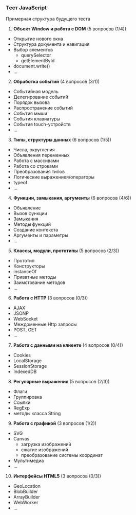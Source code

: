 ### Тест JavaScript
Примерная структура будущего теста

1. **Объект Window и работа с DOM** (5 вопросов (1/4))
  - Открытие нового окна
  - Структура документа и навигация
  - Выбор элементов
    - querySelector
    - getElementById
  - document.write()
  - ...
2. **Обработка событий** (4 вопросов (3/1))
  - Событийная модель
  - Делегирование событий
  - Порядок вызова
  - Распространение событий
  - События мыши
  - События клавиатуры
  - События touch-устройств
  - ...
3. **Типы, структуры данных** (6 вопросов (1/5))
  - Числа, округления
  - Объявления переменных
  - Работа с массивами
  - Работа со строками
  - Преобразования типов
  - Логические выражениея/операторы
  - typeof
  - ...
4. **Функции, замыкания, аргументы** (6 вопросов (4/6))
  - Объявление
  - Вызов функции
  - Замыкания
  - Методы функций
  - Создание контекста
  - Аргументы и параметры
  - ...
5. **Классы, модули, прототипы** (5 вопросов (2/3))
  - Прототип
  - Конструкторы
  - instanceOf
  - Приватные методы
  - Заимстование методов
  - ...
6. **Работа с HTTP** (3 вопросов (0/3))
  - AJAX
  - JSONP
  - WebSocket
  - Междоменные Http запросы
  - POST, GET
  - ...
7. **Работа с данными на клиенте** (4 вопросов (0/4))
  - Cookies
  - LocalStorage
  - SessionStorage
  - IndexedDB
8. **Регулярные выражения** (5 вопросов (2/3))
  - Флаги
  - Группировка
  - Ссылки
  - RegExp
  - методы класса String
9. **Работа с графикой** (3 вопросов (1/2))
  - SVG
  - Canvas
    - загрузка изображений
    - сжатие изображений
    - преобразование системы координат
  - Мультимедиа
  - ...
10. **Интерфейсы HTML5** (3 вопросов (0/3))
  - GeoLocation
  - BlobBuilder
  - ArrayBuilder
  - WebWorker
  - ...